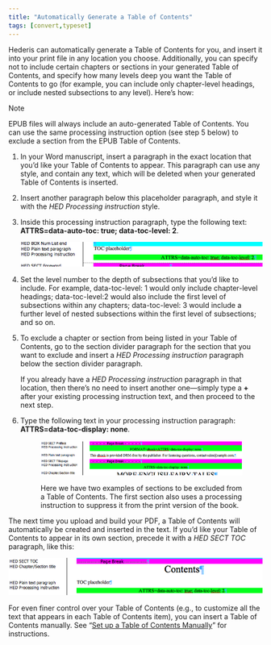 ```yaml
---
title: "Automatically Generate a Table of Contents"
tags: [convert,typeset]
---
```

 
<html><body><section data-type="chapter" class="hsecchapter" data-hederis-type="hsecchapter" id="autogen-a-toc" data-pi-attrs="id: autogen-a-toc; data-tags: convert,typeset;" role="doc-chapter" data-tags="convert,typeset" data-author-name=" " data-book-title=" " title="Automatically Generate a Table of Contents"><p class="hblkp" data-hederis-type="hblkp" id="pAvnVPQ82">Hederis can automatically generate a Table of Contents for you, and insert it into your print file in any location you choose. Additionally, you can specify not to include certain chapters or sections in your generated Table of Contents, and specify how many levels deep you want the Table of Contents to go (for example, you can include only chapter-level headings, or include nested subsections to any level). Here&#8217;s how:</p><aside class="hwprbox box" data-hederis-type="hwprbox" id="pOVMcpx19" data-type="sidebar"><p class="hblktype" data-hederis-type="hblktype" id="pUTR4hPAe">Note</p><p class="hblkp" data-hederis-type="hblkp" id="pxbnjUJXi">EPUB files will always include an auto-generated Table of Contents. You can use the same processing instruction option (see step 5 below) to exclude a section from the EPUB Table of Contents.</p></aside><ol class="hwprnumlist" data-hederis-type="hwprnumlist" id="pkQZwpSye"><li class="hblkoli" data-hederis-type="hblkoli" id="liQZbWS47g"><p class="hblkoli" data-hederis-type="hblklip" id="p5YmE0j0h">In your Word manuscript, insert a paragraph in the exact location that you&#8217;d like your Table of Contents to appear. This paragraph can use any style, and contain any text, which will be deleted when your generated Table of Contents is inserted.</p></li><li class="hblkoli" data-hederis-type="hblkoli" id="lixTjDZX7f"><p class="hblkoli" data-hederis-type="hblklip" id="paxI9LONo">Insert another paragraph below this placeholder paragraph, and style it with the <em data-hederis-type="hspanem" id="pzD16u8Sb">HED Processing instruction</em> style.</p></li><li class="hblkoli" data-hederis-type="hblkoli" id="liNmf8FOnq"><p class="hblkoli" data-hederis-type="hblklip" id="pErnUNEQy">Inside this processing instruction paragraph, type the following text: <strong data-hederis-type="hspanstrong" id="pVChgeIKE">ATTRS=data-auto-toc: true; data-toc-level: 2</strong>. </p><img data-hederis-type="hblkimg" class="hblkimg" id="pQT0NY7zH" src="/images/tocplaceholder.png" data-img-src="/images/tocplaceholder.png"/></li><li class="hblkoli" data-hederis-type="hblkoli" id="liUYFCunK8"><p class="hblkoli" data-hederis-type="hblklip" id="ppQDImn97">Set the level number to the depth of subsections that you&#8217;d like to include. For example, data-toc-level: 1 would only include chapter-level headings; data-toc-level:2 would also include the first level of subsections within any chapters; data-toc-level: 3 would include a further level of nested subsections within the first level of subsections; and so on.</p></li><li class="hblkoli" data-hederis-type="hblkoli" id="liMnLeEYpz"><p class="hblkoli" data-hederis-type="hblklip" id="paiIAghQ2">To exclude a chapter or section from being listed in your Table of Contents, go to the section divider paragraph for the section that you want to exclude and insert a <em class="hspanem" data-hederis-type="hspanem" id="p10JjSKfV">HED Processing instruction</em> paragraph below the section divider paragraph. </p><p class="hblklicont" data-hederis-type="hblklicont" id="p6a8U0HDz">If you already have a <em class="hspanem" data-hederis-type="hspanem" id="pvfPkMtGP">HED Processing instruction</em> paragraph in that location, then there&#8217;s no need to insert another one&#8212;simply type a <strong class="hspanstrong" data-hederis-type="hspanstrong" id="pNAUlIyrj">+</strong> after your existing processing instruction text, and then proceed to the next step.</p></li><li class="hblkoli" data-hederis-type="hblkoli" id="lixN2rAlyx"><p class="hblkoli" data-hederis-type="hblklip" id="pZiQiEpIt">Type the following text in your processing instruction paragraph: <strong class="hspanstrong" data-hederis-type="hspanstrong" id="p6Z468gXj">ATTRS=data-toc-display: none</strong>.</p><figure class="hwprfig" data-hederis-type="hwprfig" id="pZeicbt3A"><img data-hederis-type="hblkimg" class="hblkimg" id="pVlEq9seF" src="/images/tocexclude.png" data-img-src="/images/tocexclude.png"/><p class="hblkcaption" data-hederis-type="hblkcaption" id="p5mLrYAsZ">Here we have two examples of sections to be excluded from a Table of Contents. The first section also uses a processing instruction to suppress it from the print version of the book.</p></figure></li></ol><p class="hblkp" data-hederis-type="hblkp" id="pL5ISC6yW">The next time you upload and build your PDF, a Table of Contents will automatically be created and inserted in the text. If you&#8217;d like your Table of Contents to appear in its own section, precede it with a <em class="hspanem" data-hederis-type="hspanem" id="prx2HUTk6">HED SECT TOC</em> paragraph, like this:</p><img data-hederis-type="hblkimg" class="hblkimg" id="p7XFPwFi5" src="/images/tocsection.png" data-img-src="/images/tocsection.png"/><p class="hblkp" data-hederis-type="hblkp" id="p9uJdKie7">For even finer control over your Table of Contents (e.g., to customize all the text that appears in each Table of Contents item), you can insert a Table of Contents manually. See &#8220;<a href="{% link _docs/setup-a-toc.md %}" class="hspana" data-hederis-type="hspana" id="p7C8ZZcCc">Set up a Table of Contents Manually</a>&#8221; for instructions.</p></section></body></html>
